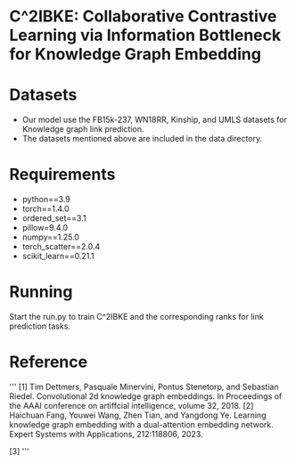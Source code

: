 # C^2IBKE: Collaborative Contrastive Learning via Information Bottleneck for Knowledge Graph Embedding

# Datasets
- Our model use the FB15k-237, WN18RR, Kinship, and UMLS datasets for Knowledge graph link prediction.
- The datasets mentioned above are included in the data directory.

#  Requirements
- python==3.9
- torch==1.4.0
- ordered_set==3.1
- pillow=9.4.0
- numpy==1.25.0
- torch_scatter==2.0.4
- scikit_learn==0.21.1

#  Running
Start the run.py to train C^2IBKE and the corresponding ranks for link prediction tasks.

# Reference
'''
[1] Tim Dettmers, Pasquale Minervini, Pontus Stenetorp, and Sebastian
Riedel. Convolutional 2d knowledge graph embeddings. In Proceedings
of the AAAI conference on artiffcial intelligence, volume 32, 2018.
[2] Haichuan Fang, Youwei Wang, Zhen Tian, and Yangdong Ye. Learning
knowledge graph embedding with a dual-attention embedding network.
Expert Systems with Applications, 212:118806, 2023.

[3] 
'''
